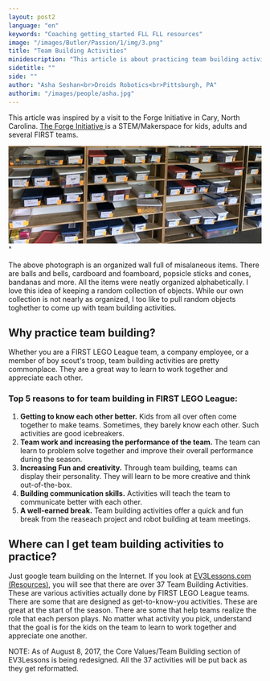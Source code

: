 ```yaml
---
layout: post2
language: "en"
keywords: "Coaching getting_started FLL FLL resources"
image: "/images/Butler/Passion/1/img/3.png"
title: "Team Building Activities"
minidescription: "This article is about practicing team building activities."
sidetitle: ""
side: ""
author: "Asha Seshan<br>Droids Robotics<br>Pittsburgh, PA"
authorim: "/images/people/asha.jpg"
---
```


This article was inspired by a visit to the Forge Initiative in Cary, North Carolina. <a href="http://theforgeinitiative.org/">The Forge Initiative </a> is a STEM/Makerspace for kids, adults and several FIRST teams.


<img src="/images/coachcorner/TeamBuildingWall.jpg" style="max-width: 100%" />"

The above photograph is an organized wall full of misalaneous items. There are balls and bells, cardboard and foamboard, popsicle sticks and cones, bandanas and more. All the items were neatly organized alphabetically.  I love this idea of keeping a random collection of objects. While our own collection is not nearly as organized, I too like to pull random objects toghether to come up with team building activities.


## Why practice team building? ##
Whether you are a FIRST LEGO League team, a company employee, or a member of boy scout's troop, team building activities are pretty commonplace. They are a great way to learn to work together and appreciate each other.

### Top 5 reasons to for team building in FIRST LEGO League: ###

1. **Getting to know each other better.** Kids from all over often come together to make teams. Sometimes, they barely know each other. Such activities are good icebreakers.
2. **Team work and increasing the performance of the team.**  The team can learn to problem solve together and improve their overall performance during the season.
3. **Increasing Fun and creativity.**  Through team building, teams can display their personality. They will learn to be more creative and think out-of-the-box.
4. **Building communication skills.**   Activities will teach the team to communicate better with each other.
5. **A well-earned break.**  Team building activities offer a quick and fun break from the reaseach project and robot building at team meetings.

## Where can I get team building activities to practice? ##
Just google team building on the Internet. If you look at <a href="http://ev3lessons.com/corevalues.html">EV3Lessons.com (Resources)</a>, you will see that there are over 37 Team Building Activities. These are various activities actually done by FIRST LEGO League teams. There are some that are designed as get-to-know-you activities. These are great at the start of the season.  There are some that help teams realize the role that each person plays.  No matter what activity you pick, understand that the goal is for the kids on the team to learn to work together and appreciate one another.

NOTE: As of August 8, 2017, the Core Values/Team Building section of EV3Lessons is being redesigned.  All the 37 activities will be put back as they get reformatted.





